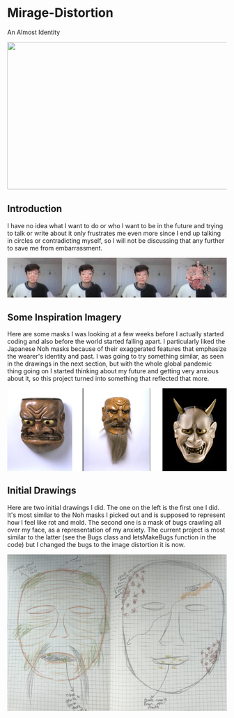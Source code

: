 # Mirage-Distortion
An Almost Identity 

<p align="center">
  <img width="600" height="338" src="https://github.com/jmac97/Mirage-Distortion/blob/master/Media/screen-record.gif?raw=true">
</p>


## Introduction
I have no idea what I want to do or who I want to be in the future and trying to talk or write about it only frustrates me even more since I end up talking in circles or contradicting myself, so I will not be discussing that any further to save me from embarrassment. 


![](/Media/combo.png)


## Some Inspiration Imagery
Here are some masks I was looking at a few weeks before I actually started coding and also before the world started falling apart. I particularly liked the Japanese Noh masks because of their exaggerated features that emphasize the wearer's identity and past. I was going to try something similar, as seen in the drawings in the next section, but with the whole global pandemic thing going on I started thinking about my future and getting very anxious about it, so this project turned into something that reflected that more. 


![](/Media/Masks/nohs.png)


## Initial Drawings
Here are two initial drawings I did. The one on the left is the first one I did. It's most similar to the Noh masks I picked out and is supposed to represent how I feel like rot and mold. The second one is a mask of bugs crawling all over my face, as a representation of my anxiety. The current project is most similar to the latter (see the Bugs class and letsMakeBugs function in the code) but I changed the bugs to the image distortion it is now. 


![](/Media/Drawings/both.png)

